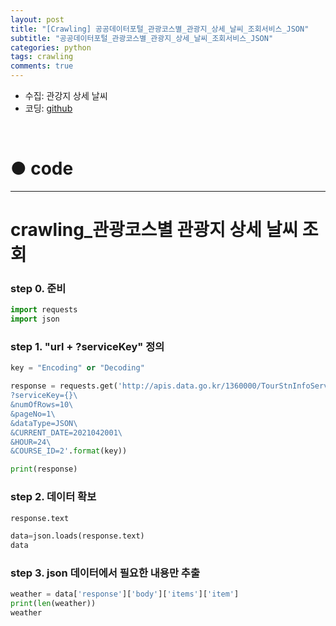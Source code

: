 ```yaml
---
layout: post
title: "[Crawling] 공공데이터포털_관광코스별_관광지_상세_날씨_조회서비스_JSON"
subtitle: "공공데이터포털_관광코스별_관광지_상세_날씨_조회서비스_JSON"
categories: python
tags: crawling
comments: true
---
```


* 수집: 관강지 상세 날씨
* 코딩: [github](https://github.com/JeongJaeyoung0/crawling/blob/08ec6eb164e5732054e0d1c9fbac363e9206c214/crawling_%EA%B3%B5%EA%B3%B5%EB%8D%B0%EC%9D%B4%ED%84%B0%ED%8F%AC%ED%84%B8_%EA%B4%80%EA%B4%91%EC%BD%94%EC%8A%A4%EB%B3%84_%EA%B4%80%EA%B4%91%EC%A7%80_%EC%83%81%EC%84%B8_%EB%82%A0%EC%94%A8_%EC%A1%B0%ED%9A%8C%EC%84%9C%EB%B9%84%EC%8A%A4_JSON.ipynb "github")

<br>

# ● code

***

# crawling_관광코스별 관광지 상세 날씨 조회

### step 0. 준비


```python
import requests
import json
```

### step 1. "url + ?serviceKey" 정의


```python
key = "Encoding" or "Decoding"

response = requests.get('http://apis.data.go.kr/1360000/TourStnInfoService/getTourStnVilageFcst\
?serviceKey={}\
&numOfRows=10\
&pageNo=1\
&dataType=JSON\
&CURRENT_DATE=2021042001\
&HOUR=24\
&COURSE_ID=2'.format(key))

print(response)
```

### step 2. 데이터 확보


```python
response.text
```


```python
data=json.loads(response.text)
data
```

### step 3. json 데이터에서 필요한 내용만 추출


```python
weather = data['response']['body']['items']['item']
print(len(weather))
weather
```


```python

```

